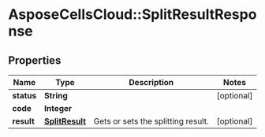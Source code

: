 # AsposeCellsCloud::SplitResultResponse

## Properties
Name | Type | Description | Notes
------------ | ------------- | ------------- | -------------
**status** | **String** |  | [optional] 
**code** | **Integer** |  | 
**result** | [**SplitResult**](SplitResult.md) | Gets or sets the splitting result. | [optional] 


